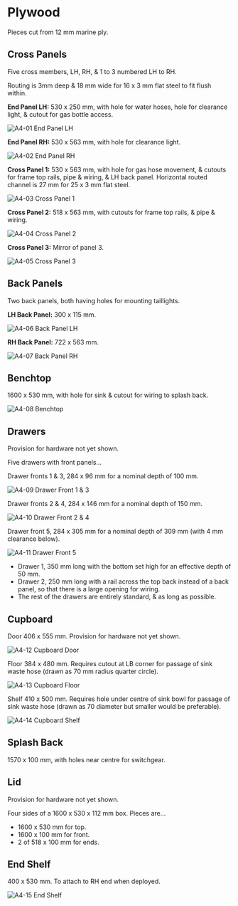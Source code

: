# Plywood

Pieces cut from 12 mm marine ply.

## Cross Panels

Five cross members, LH, RH, & 1 to 3 numbered LH to RH.

Routing is 3mm deep & 18 mm wide for 16 x 3 mm flat steel to fit flush within.

**End Panel LH:** 530 x 250 mm, with hole for water hoses, hole for clearance light, & cutout for gas bottle access.

![A4-01 End Panel LH](Plywood/A4-01-End-Panel-LH.png)

**End Panel RH:** 530 x 563 mm, with hole for clearance light.

![A4-02 End Panel RH](Plywood/A4-02-End-Panel-RH.png)

**Cross Panel 1:** 530 x 563 mm, with hole for gas hose movement, & cutouts for frame top rails, pipe & wiring, & LH back panel. Horizontal routed channel is 27 mm for 25 x 3 mm flat steel.

![A4-03 Cross Panel 1](Plywood/A4-03-Cross-Panel-1.png)

**Cross Panel 2:** 518 x 563 mm, with cutouts for frame top rails, & pipe & wiring.

![A4-04 Cross Panel 2](Plywood/A4-04-Cross-Panel-2.png)

**Cross Panel 3:** Mirror of panel 3.

![A4-05 Cross Panel 3](Plywood/A4-05-Cross-Panel-3.png)

## Back Panels

Two back panels, both having holes for mounting taillights.

**LH Back Panel:** 300 x 115 mm.

![A4-06 Back Panel LH](Plywood/A4-06-Back-Panel-LH.png)

**RH Back Panel:** 722 x 563 mm.

![A4-07 Back Panel RH](Plywood/A4-07-Back-Panel-RH.png)

## Benchtop

1600 x 530 mm, with hole for sink & cutout for wiring to splash back.

![A4-08 Benchtop](Plywood/A4-08-Benchtop.png)

## Drawers

Provision for hardware not yet shown.

Five drawers with front panels…

Drawer fronts 1 & 3, 284 x 96 mm for a nominal depth of 100 mm.

![A4-09 Drawer Front 1 & 3](Plywood/A4-09-Drawer-Front-1-&-3.png)

Drawer fronts 2 & 4, 284 x 146 mm for a nominal depth of 150 mm.

![A4-10 Drawer Front 2 & 4](Plywood/A4-10-Drawer-Front-2-&-4.png)

Drawer front 5, 284 x 305 mm for a nominal depth of 309 mm (with 4 mm clearance below).

![A4-11 Drawer Front 5](Plywood/A4-11-Drawer-Front-5.png)

* Drawer 1, 350 mm long with the bottom set high for an effective depth of 50 mm.
* Drawer 2, 250 mm long with a rail across the top back instead of a back panel, so that there is a large opening for wiring.
* The rest of the drawers are entirely standard, & as long as possible.

## Cupboard

Door 406 x 555 mm. Provision for hardware not yet shown.

![A4-12 Cupboard Door](Plywood/A4-12-Cupboard-Door.png)

Floor 384 x 480 mm. Requires cutout at LB corner for passage of sink waste hose (drawn as 70 mm radius quarter circle).

![A4-13 Cupboard Floor](Plywood/A4-13-Cupboard-Floor.png)

Shelf 410 x 500 mm. Requires hole under centre of sink bowl for passage of sink waste hose (drawn as 70 diameter but smaller would be preferable).

![A4-14 Cupboard Shelf](Plywood/A4-14-Cupboard-Shelf.png)

## Splash Back

1570 x 100 mm, with holes near centre for switchgear.

## Lid

Provision for hardware not yet shown.

Four sides of a 1600 x 530 x 112 mm box.
Pieces are…

* 1600 x 530 mm for top.
* 1600 x 100 mm for front.
* 2 of 518 x 100 mm for ends.

## End Shelf

400 x 530 mm. To attach to RH end when deployed.

![A4-15 End Shelf](Plywood/A4-15-End-Shelf.png)

